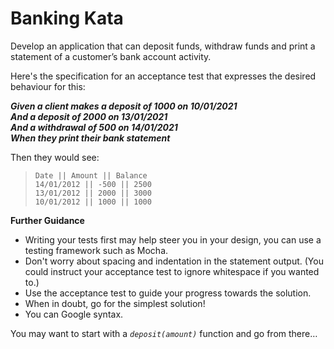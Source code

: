 # Banking Kata

Develop an application that can deposit funds, withdraw funds and print a statement of a customer’s
bank account activity.

Here's the specification for an acceptance test that expresses the desired behaviour for this:

***Given a client makes a deposit of 1000 on 10/01/2021***  
***And a deposit of 2000 on 13/01/2021***  
***And a withdrawal of 500 on 14/01/2021***  
***When they print their bank statement***  

Then they would see:

>``Date || Amount || Balance``  
>``14/01/2012 || -500 || 2500``  
>``13/01/2012 || 2000 || 3000``  
>``10/01/2012 || 1000 || 1000``

**Further Guidance**  
- Writing your tests first may help steer you in your design, you can use a testing framework
such as Mocha.  
- Don't worry about spacing and indentation in the statement output. (You could instruct your
acceptance test to ignore whitespace if you wanted to.)  
- Use the acceptance test to guide your progress towards the solution.  
- When in doubt, go for the simplest solution!  
- You can Google syntax.  

You may want to start with a *`deposit(amount)`* function and go from there…